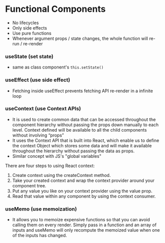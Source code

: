 # Functional Components
- No lifecycles
- Only side effects
- Use pure functions
- Whenever argument props / state changes, the whole function will re-run / re-render

### useState (set state)
- same as class component's `this.setState()`

### useEffect (use side effect)
- Fetching inside useEffect prevents fetching API re-render in a infinite loop

### useContext (use Context APIs)
- It is used to create common data that can be accessed throughout the component hierarchy without passing the props down manually to each level. Context defined will be available to all the child components without involving “props”
- It uses the Context API that is built into React, which enable us to define the context Object which stores some data and will make it available throughout the hierarchy without passing the data as props.
- Similar concept with JS's "global variables"

There are four steps to using React context:
1. Create context using the createContext method.
2. Take your created context and wrap the context provider around your component tree.
3. Put any value you like on your context provider using the value prop.
4. Read that value within any component by using the context consumer.

### useMemo (use memoization)
- It allows you to memoize expensive functions so that you can avoid calling them on every render. Simply pass in a function and an array of inputs and useMemo will only recompute the memoized value when one of the inputs has changed.